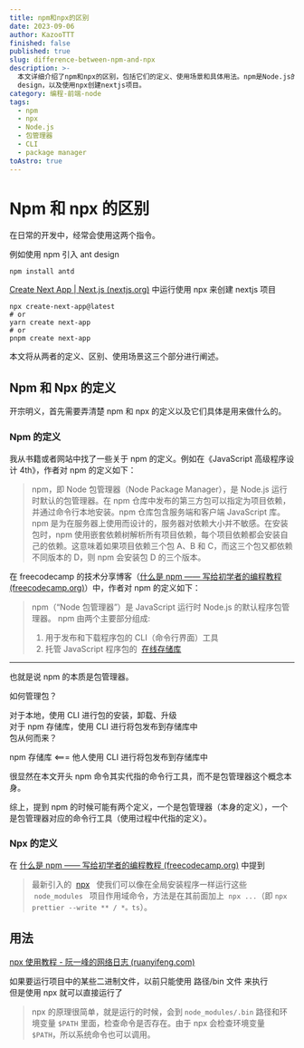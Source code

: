 ```yaml
---
title: npm和npx的区别
date: 2023-09-06
author: KazooTTT
finished: false
published: true
slug: difference-between-npm-and-npx
description: >-
  本文详细介绍了npm和npx的区别，包括它们的定义、使用场景和具体用法。npm是Node.js的默认包管理器，用于安装、卸载和升级包，而npx是一个命令行工具，允许用户直接运行项目中的二进制文件，无需全局安装。文章通过实例说明了两者在实际开发中的应用，如使用npm安装ant
  design，以及使用npx创建nextjs项目。
category: 编程-前端-node
tags:
  - npm
  - npx
  - Node.js
  - 包管理器
  - CLI
  - package manager
toAstro: true
---
```


# Npm 和 npx 的区别

在日常的开发中，经常会使用这两个指令。

例如使用 npm 引入 ant design

```shell
npm install antd
```

[Create Next App | Next.js (nextjs.org)](https://nextjs.org/docs/api-reference/create-next-app) 中运行使用 npx 来创建 nextjs 项目

```shell
npx create-next-app@latest
# or
yarn create next-app
# or
pnpm create next-app
```

本文将从两者的定义、区别、使用场景这三个部分进行阐述。

## Npm 和 Npx 的定义

开宗明义，首先需要弄清楚 npm 和 npx 的定义以及它们具体是用来做什么的。

### Npm 的定义

我从书籍或者网站中找了一些关于 npm 的定义。例如在《JavaScript 高级程序设计 4th》，作者对 npm 的定义如下：

> npm，即 Node 包管理器（Node Package Manager），是 Node.js 运行时默认的包管理器。在 npm 仓库中发布的第三方包可以指定为项目依赖，并通过命令行本地安装。npm 仓库包含服务端和客户端 JavaScript 库。
> npm 是为在服务器上使用而设计的，服务器对依赖大小并不敏感。在安装包时，npm 使用嵌套依赖树解析所有项目依赖，每个项目依赖都会安装自己的依赖。这意味着如果项目依赖三个包 A、B 和 C，而这三个包又都依赖不同版本的 D，则 npm 会安装包 D 的三个版本。

在 freecodecamp 的技术分享博客（[什么是 npm —— 写给初学者的编程教程 (freecodecamp.org)](https://www.freecodecamp.org/chinese/news/what-is-npm-a-node-package-manager-tutorial-for-beginners/)）中，作者对 npm 的定义如下：

> npm（“Node 包管理器”）是 JavaScript 运行时 Node.js 的默认程序包管理器。
> npm 由两个主要部分组成:
> 
> 1. 用于发布和下载程序包的 CLI（命令行界面）工具
> 2. 托管 JavaScript 程序包的  [在线存储库](https://www.npmjs.com/)

---

也就是说 npm 的本质是包管理器。

如何管理包？

对于本地，使用 CLI 进行包的安装，卸载、升级  
对于 npm 存储库，使用 CLI 进行将包发布到存储库中  
包从何而来？

npm 存储库 <=== 他人使用 CLI 进行将包发布到存储库中

很显然在本文开头 npm 命令其实代指的命令行工具，而不是包管理器这个概念本身。

综上，提到 npm 的时候可能有两个定义，一个是包管理器（本身的定义），一个是包管理器对应的命令行工具（使用过程中代指的定义）。

### Npx 的定义

在 [什么是 npm —— 写给初学者的编程教程 (freecodecamp.org)](https://www.freecodecamp.org/chinese/news/what-is-npm-a-node-package-manager-tutorial-for-beginners/) 中提到

> 最新引入的  [npx](https://www.freecodecamp.org/news/npm-vs-npx-whats-the-difference/)   使我们可以像在全局安装程序一样运行这些  `node_modules`   项目作用域命令，方法是在其前面加上  `npx ...`（即 `npx prettier --write ** / *。ts`）。

## 用法

[npx 使用教程 - 阮一峰的网络日志 (ruanyifeng.com)](https://www.ruanyifeng.com/blog/2019/02/npx.html)

如果要运行项目中的某些二进制文件，以前只能使用 路径/bin 文件 来执行  
但是使用 npx 就可以直接运行了

> npx 的原理很简单，就是运行的时候，会到 `node_modules/.bin` 路径和环境变量 `$PATH` 里面，检查命令是否存在。由于 npx 会检查环境变量 `$PATH`，所以系统命令也可以调用。
